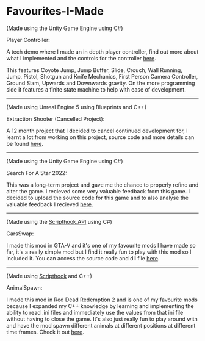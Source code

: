 # Favourites-I-Made

(Made using the Unity Game Engine using C#)

Player Controller:

A tech demo where I made an in depth player controller, find out more about what I implemented and the controls for the controller <a href="https://github.com/MyNamesLex/Gameplay-Mechanics/tree/main/Unity/PC/Player%20Controller">here</a>.

This features Coyote Jump, Jump Buffer, Slide, Crouch, Wall Running, Jump, Pistol, Shotgun and Knife Mechanics, First Person Camera Controller, Ground Slam, Upwards and Downwards gravity. On the more programming side it features a finite state machine to help with ease of development.

_________________________________________________________________________________________________________________________________________________________________________
(Made using Unreal Engine 5 using Blueprints and C++)

Extraction Shooter (Cancelled Project):

A 12 month project that I decided to cancel continued development for, I learnt a lot from working on this project, source code and more details can be found <a href="https://github.com/MyNamesLex/Cancelled-Projects/tree/main/Unreal%20Engine%205/Extraction%20Shooter">here</a>.

_________________________________________________________________________________________________________________________________________________________________________
(Made using the Unity Game Engine using C#)

Search For A Star 2022:

This was a long-term project and gave me the chance to properly refine and alter the game. I recieved some very valuable feedback from this game. I decided to upload the source code for this game and to also analyse the valuable feedback I recieved <a href="https://github.com/MyNamesLex/Search-For-A-Star-2022">here</a>.

_________________________________________________________________________________________________________________________________________________________________________
(Made using the <a href="https://www.gta5-mods.com/tools/script-hook-v">Scripthook.API</a> using C#)

CarsSwap:

I made this mod in GTA-V and it's one of my favourite mods I have made so far, it's a really simple mod but I find it really fun to play with this mod so I included it. You can access the source code and dll file <a href="https://github.com/MyNamesLex/Modding/tree/main/GTA-V/CarSwap">here</a>.

_________________________________________________________________________________________________________________________________________________________________________
(Made using <a href="https://dev-c.com/rdr2/scripthookrdr2/">Scripthook</a> and C++)

AnimalSpawn:

I made this mod in Red Dead Redemption 2 and is one of my favourite mods because I expanded my C++ knowledge by learning and implementing the ability to read .ini files and immediately use the values from that ini file without having to close the game. It's also just really fun to play around with and have the mod spawn different animals at different positions at different time frames. Check it out <a href="https://github.com/MyNamesLex/Modding/tree/main/Red-Dead-Redemption-2/AnimalSpawn">here</a>.